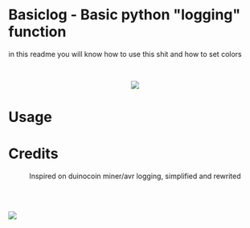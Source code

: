 # Basiclog - Basic python "logging" function 
in this readme you will know how to use this shit and how to set colors

<br>

<p align="center">
  <img src="https://i.ibb.co/WzGV2Gt/Code-29l-AR6-YQf-H.png">
</p>

# Usage

# Credits
<p align="center">
  Inspired on duinocoin miner/avr logging, simplified and rewrited
  
  <br> <br>
  
  <img src="https://i.ibb.co/7C6Zfyj/firefox-jb-C6-UFwdle.png">
</p>
